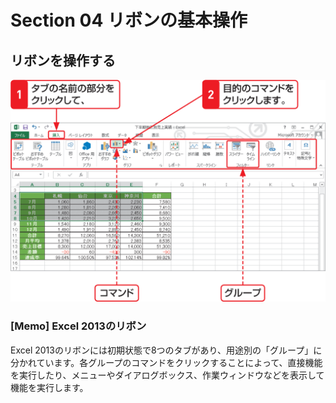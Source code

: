 # Section 04 リボンの基本操作

## リボンを操作する

![](001.png)

### [Memo] Excel 2013のリボン

Excel 2013のリボンには初期状態で8つのタブがあり、用途別の「グループ」に分かれています。各グループのコマンドをクリックすることによって、直接機能を実行したり、メニューやダイアログボックス、作業ウィンドウなどを表示して機能を実行します。
